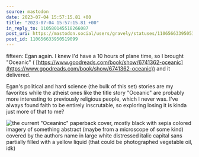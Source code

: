 ```yaml
---
source: mastodon
date: 2023-07-04 15:57:15.81 +00
title: "2023-07-04 15:57:15.81 +00"
in_reply_to: 110580145518266087
post_uri: https://mastodon.social/users/gravely/statuses/110656633950519099
post_id: 110656633950519099
---
```

fifteen: Egan again. I knew I'd have a 10 hours of plane time, so I brought "Oceanic" ( [https://www.goodreads.com/book/show/6741362-oceanic](https://www.goodreads.com/book/show/6741362-oceanic)) and it delivered.

Egan's political and hard science (the bulk of this set) stories are my favorites while the atheist ones like the title story "Oceanic" are probably more interesting to previously religious people, which I never was. I've always found faith to be entirely inscrutable, so exploring losing it is kinda just more of that to me?


![the current "Oceaninc" paperback cover, mostly black with sepia colored imagery of something abstract (maybe from a microscope of some kind) covered by the authors name in large white distressed italic capital sans partially filled with a yellow liquid (that could be photographed vegetable oil, idk)](/images/110656623388125398.jpg)

